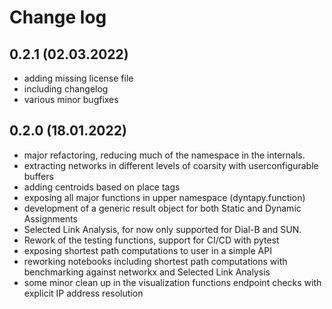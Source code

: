 # Change log

## 0.2.1 (02.03.2022)

- adding missing license file
- including changelog
- various minor bugfixes

## 0.2.0 (18.01.2022)

- major refactoring, reducing much of the namespace in the internals.
- extracting networks in different levels of coarsity with userconfigurable buffers
- adding centroids based on place tags
- exposing all major functions in upper namespace (dyntapy.function)
- development of a generic result object for both Static and Dynamic Assignments
- Selected Link Analysis, for now only supported for Dial-B and SUN.
- Rework of the testing functions, support for CI/CD with pytest
- exposing shortest path computations to user in a simple API
- reworking notebooks including shortest path computations with benchmarking against networkx and Selected Link Analysis
- some minor clean up in the visualization functions endpoint checks with explicit IP address resolution
